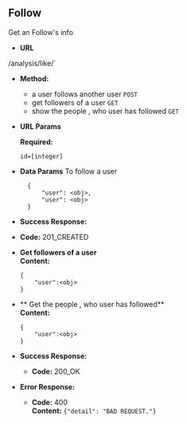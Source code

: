 **Follow**
----

 Get an Follow's info

* **URL**

 /analysis/like/`

* **Method:**

    * a user follows another user `POST`
    * get followers of a user `GET`
    * show the people , who user has followed `GET`
*  **URL Params**

   **Required:**

   `id=[integer]`

* **Data Params**
    To follow a user

        {
            "user": <obj>,
            "user": <obj>
        }

* **Success Response:**
 * **Code:** 201_CREATED

  * **Get followers of a user**  <br />
    **Content:**

        {
            "user":<obj>
        }

  * ** Get the people , who user has followed**  <br />
    **Content:**

        {
            "user":<obj>
        }

* **Success Response:**

  * **Code:** 200_OK

* **Error Response:**


  * **Code:** 400  <br />
    **Content:** `{"detail": "BAD REQUEST."}`
